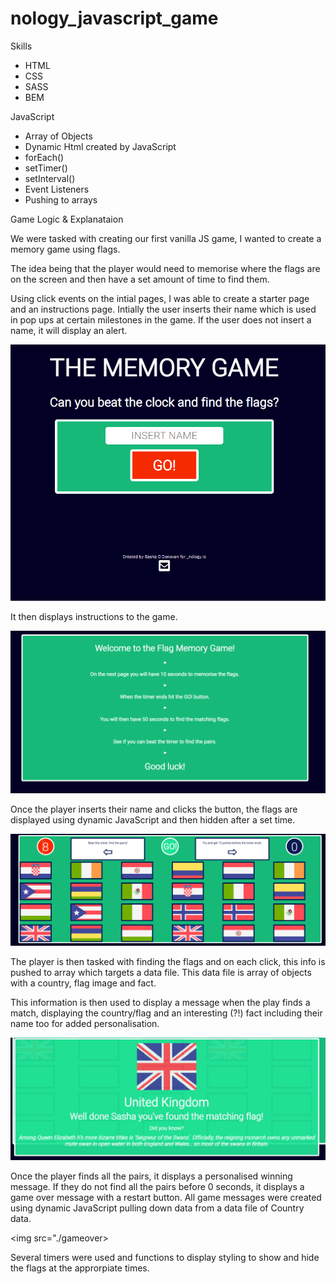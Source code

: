 # nology_javascript_game

Skills

<ul>
<li>HTML</li>
<li>CSS</li>
<li>SASS</li>
<li>BEM</li>
</ul>

JavaScript

<ul>
<li>Array of Objects</li>
<li>Dynamic Html created by JavaScript</li>
<li>forEach()</li>
<li>setTimer()</li>
<li>setInterval()</li>
<li>Event Listeners</li>
<li>Pushing to arrays</li>
</ul>

Game Logic & Explanataion

We were tasked with creating our first vanilla JS game, I wanted to create a memory game using flags.

The idea being that the player would need to memorise where the flags are on the screen and then have a set amount of time to find them.

Using click events on the intial pages, I was able to create a starter page and an instructions page.
Intially the user inserts their name which is used in pop ups at certain milestones in the game. 
If the user does not insert a name, it will display an alert. 

<img src="./intro-page.png">

It then displays instructions to the game.

<img src="./intro-instructions.png">

Once the player inserts their name and clicks the button, the flags are displayed using dynamic JavaScript and then hidden after a set time.


<img src="./flag_display_timer.png">


The player is then tasked with finding the flags and on each click, this info is pushed to array which targets a data file. This data file is array of objects with a country, flag image and fact.

This information is then used to display a message when the play finds a match, displaying the country/flag and an interesting (?!) fact including their name too for added personalisation.


<img src="./popup.png">


Once the player finds all the pairs, it displays a personalised winning message.
If they do not find all the pairs before 0 seconds, it displays a game over message with a restart button.
All game messages were created using dynamic JavaScript pulling down data from a data file of Country data.

<img src="./gameover>

Several timers were used and functions to display styling to show and hide the flags at the approrpiate times.
